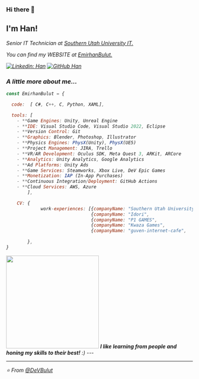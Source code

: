 ### Hi there 👋

<h2> I'm Han!</h2>
<p><em>Senior IT Technician at <a href="https://www.suu.edu/it/">Southern Utah University IT.</a>
<p><em>You can find my WEBSITE at <a href="https://emirhanbulut.com/">EmirhanBulut.</a>
</em></p>  

[![Linkedin: Han](https://img.shields.io/badge/-EmirhanBulut-blue?style=flat-square&logo=Linkedin&logoColor=white&link=https://www.linkedin.com/in/ashif-zafar-70618434/)](https://www.linkedin.com/in/emirhan-bulut/)
[![GitHub Han](https://img.shields.io/github/followers/DeVBulut?label=follow&style=social)](https://github.com/DeVBulut)


### A little more about me...  

```javascript
const EmirhanBulut = {

  code:  [ C#, C++, C, Python, XAML],

  tools: [
    - **Game Engines: Unity, Unreal Engine
    - **IDE: Visual Studio Code, Visual Studio 2022, Eclipse
    - **Version Control: Git
    - **Graphics: Blender, Photoshop, Illustrator
    - **Physics Engines: PhysX(Unity), PhysX(UE5)
    - **Project Management: JIRA, Trello
    - **VR/AR Development: Oculus SDK, Meta Quest 3, ARKit, ARCore
    - **Analytics: Unity Analytics, Google Analytics
    - **Ad Platforms: Unity Ads
    - **Game Services: Steamworks, Xbox Live, DeV Epic Games
    - **Monetization: IAP (In-App Purchases)
    - **Continuous Integration/Deployment: GitHub Actions
    - **Cloud Services: AWS, Azure
        ],

    CV: {
             work-experiences: [{companyName: "Southern Utah University", role: "Senior IT Technician (current)"},
                                {companyName: "Idori",                    role: "Software Engineer Intern"},
                                {companyName: "P1 GAMES",                 role: "Lead Software Programmer"},
                                {companyName: "Kwaza Games",              role: "Unity Developer Intern"},
                                {companyName: "guven-internet-cafe",      role: "Hardware Technician"},]
                                           
        },
}
```

<img src="https://media.giphy.com/media/v1.Y2lkPTc5MGI3NjExMzU3cm55eHFtem4xNXFzOWpscGNtMGZuaDJhZTI5MWUxZTI2ZnZhNSZlcD12MV9pbnRlcm5hbF9naWZfYnlfaWQmY3Q9Zw/PTBVMsYIOB0SBP4MVe/giphy-downsized-large.gif" width="250"> 
<em><b>I like learning from people and honing my skills to their best!</b> :)</em>
---
 
 ---
 ⭐️ From [@DeVBulut](https://github.com/DeVBulut)
 
 
